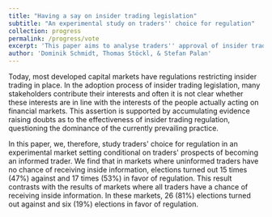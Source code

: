 ```yaml
---
title: "Having a say on insider trading legislation"
subtitle: "An experimental study on traders'' choice for regulation"
collection: progress
permalink: /progress/vote
excerpt: 'This paper aims to analyse traders'' approval of insider trading legislation, controlling for traders'' prospects to receive non-public information.'
author: 'Dominik Schmidt, Thomas Stöckl, & Stefan Palan'
---
```


Today, most developed capital markets have regulations restricting insider trading in place. In the adoption process of insider trading legislation, many stakeholders contribute their interests and often it is not clear whether these interests are in line with the interests of the people actually acting on financial markets. This assertion is supported by accumulating evidence raising doubts as to the effectiveness of insider trading regulation, questioning the dominance of the currently prevailing practice.

In this paper, we, therefore, study traders' choice for regulation in an experimental market setting conditional on traders' prospects of becoming an informed trader. We find that in markets where uninformed traders have no chance of receiving inside information, elections turned out 15 times (47%) against and 17 times (53%) in favor of regulation. This result contrasts with the results of markets where all traders have a chance of receiving inside information. In these markets, 26 (81%) elections turned out against and six (19%) elections in favor of regulation.
